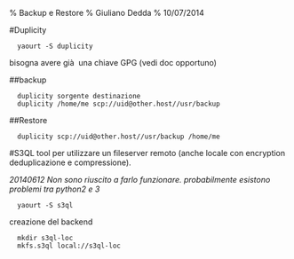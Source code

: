 % Backup e Restore
% Giuliano Dedda 
% 10/07/2014

#Duplicity

      yaourt -S duplicity
bisogna avere già  una chiave GPG (vedi doc opportuno)

##backup

      duplicity sorgente destinazione
      duplicity /home/me scp://uid@other.host//usr/backup

##Restore

      duplicity scp://uid@other.host//usr/backup /home/me
    
#S3QL
tool per utilizzare un fileserver remoto (anche locale con encryption deduplicazione e compressione).

*20140612 Non sono riuscito a farlo funzionare. probabilmente esistono problemi tra python2 e 3*

      yaourt -S s3ql

creazione del backend

      mkdir s3ql-loc
      mkfs.s3ql local://s3ql-loc